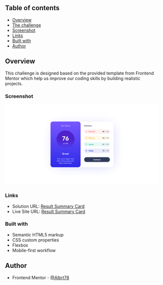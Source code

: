 ## Table of contents

-   [Overview](#overview)
-   [The challenge](#the-challenge)
-   [Screenshot](#screenshot)
-   [Links](#links)
-   [Built with](#built-with)
-   [Author](#author)

## Overview

This challenge is designed based on the provided template from Frontend Mentor which help us improve our coding skills by building realistic projects.

### Screenshot

![](./Screenshot_Result_Summary.png)

### Links

-   Solution URL: [Result Summary Card](https://github.com/Albrt78/resultsummarycard.github.io/tree/main)
-   Live Site URL: [Result Summary Card](https://albrt78.github.io/resultsummarycard.github.io/)

### Built with

-   Semantic HTML5 markup
-   CSS custom properties
-   Flexbox
-   Mobile-first workflow

## Author

-   Frontend Mentor - [@Albrt78](https://www.frontendmentor.io/profile/Albrt78)

